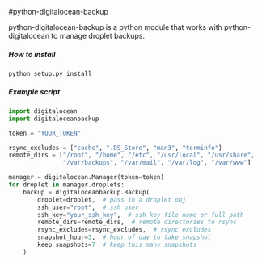 #python-digitalocean-backup

python-digitalocean-backup is a python module that works with python-digitalocean to manage droplet backups.

##### How to install

    python setup.py install

##### Example script

```python
import digitalocean
import digitaloceanbackup

token = "YOUR_TOKEN"

rsync_excludes = ["cache", ".DS_Store", "man3", "terminfo"]
remote_dirs = ["/root", "/home", "/etc", "/usr/local", "/usr/share",
               "/var/backups", "/var/mail", "/var/log", "/var/www"]

manager = digitalocean.Manager(token=token)
for droplet in manager.droplets:
    backup = digitaloceanbackup.Backup(
        droplet=droplet,  # pass in a droplet obj
        ssh_user="root",  # ssh user
        ssh_key="your_ssh_key",  # ssh key file name or full path
        remote_dirs=remote_dirs,  # remote directories to rsync
        rsync_excludes=rsync_excludes,  # rsync excludes
        snapshot_hour=3,  # hour of day to take snapshot
        keep_snapshots=7  # keep this many snapshots
    )
```